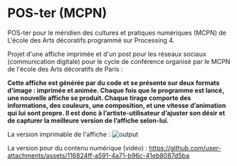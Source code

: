 # POS-ter (MCPN)
POS-ter pour le méridien des cultures et pratiques numériques (MCPN) de L'école des Arts décoratifs programmé sur Processing 4.

Projet d'une affiche imprimée et d'un post pour les réseaux sociaux (communication digitale) pour le cycle de conférence organisé par le MCPN de l'école des Arts décoratifs de Paris : 

**Cette affiche est générée par du code et se présente sur deux formats d’image : imprimée et animée. Chaque fois que le programme est lancé, une nouvelle affiche se produit. Chaque tirage comporte des informations, des couleurs, une composition, et une vitesse d’animation qui lui sont propre. Il est donc à l’artiste-utilisateur d’ajuster son désir et de capturer la meilleure version de l’affiche selon-lui.**

La version imprimable de l'affiche : 
![output](https://github.com/user-attachments/assets/7705f815-7b49-4787-9b55-48f7625981a8)

La version pour du contenu numérique (vidéo) : 
https://github.com/user-attachments/assets/116824ff-a591-4a71-b96c-41eb8087d5ba

